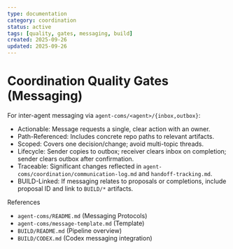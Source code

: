 ```yaml
---
type: documentation
category: coordination
status: active
tags: [quality, gates, messaging, build]
created: 2025-09-26
updated: 2025-09-26
---
```


# Coordination Quality Gates (Messaging)

For inter-agent messaging via `agent-coms/<agent>/{inbox,outbox}`:

- Actionable: Message requests a single, clear action with an owner.
- Path-Referenced: Includes concrete repo paths to relevant artifacts.
- Scoped: Covers one decision/change; avoid multi-topic threads.
- Lifecycle: Sender copies to outbox; receiver clears inbox on completion; sender clears outbox after confirmation.
- Traceable: Significant changes reflected in `agent-coms/coordination/communication-log.md` and `handoff-tracking.md`.
- BUILD-Linked: If messaging relates to proposals or completions, include proposal ID and link to `BUILD/*` artifacts.

References
- `agent-coms/README.md` (Messaging Protocols)
- `agent-coms/message-template.md` (Template)
- `BUILD/README.md` (Pipeline overview)
- `BUILD/CODEX.md` (Codex messaging integration)


